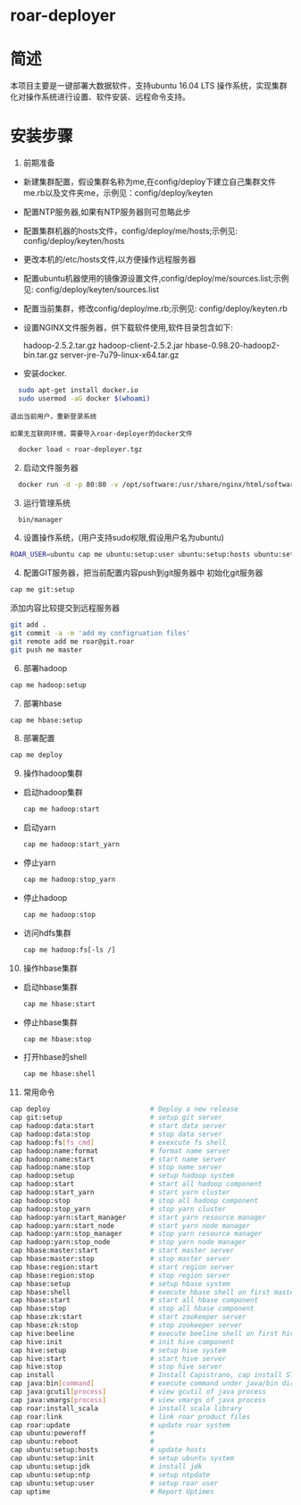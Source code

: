 # roar-deployer


简述
=========
本项目主要是一键部署大数据软件，支持ubuntu 16.04 LTS 操作系统，实现集群化对操作系统进行设置、软件安装、远程命令支持。


安装步骤
=========
1. 前期准备

  * 新建集群配置，假设集群名称为me,在config/deploy下建立自己集群文件me.rb以及文件夹me，示例见：config/deploy/keyten
  * 配置NTP服务器,如果有NTP服务器则可忽略此步
  * 配置集群机器的hosts文件，config/deploy/me/hosts;示例见: config/deploy/keyten/hosts
  * 更改本机的/etc/hosts文件,以方便操作远程服务器
  * 配置ubuntu机器使用的镜像源设置文件,config/deploy/me/sources.list;示例见: config/deploy/keyten/sources.list
  * 配置当前集群，修改config/deploy/me.rb;示例见: config/deploy/keyten.rb 
  * 设置NGINX文件服务器，供下载软件使用,软件目录包含如下:

    hadoop-2.5.2.tar.gz hadoop-client-2.5.2.jar hbase-0.98.20-hadoop2-bin.tar.gz server-jre-7u79-linux-x64.tar.gz
  * 安装docker.

  ```sh
    sudo apt-get install docker.io
    sudo usermod -aG docker $(whoami)
  ```

    退出当前用户，重新登录系统

    如果无互联网环境，需要导入roar-deployer的docker文件

  ```sh
    docker load < roar-deployer.tgz
  ```


2. 启动文件服务器

  ```sh
    docker run -d -p 80:80 -v /opt/software:/usr/share/nginx/html/software --name file.roar jcai/roar-deployer:file
  ```

3. 运行管理系统
  
  ```sh
    bin/manager
  ```
  

4. 设置操作系统，(用户支持sudo权限,假设用户名为ubuntu)
  ```sh
  ROAR_USER=ubuntu cap me ubuntu:setup:user ubuntu:setup:hosts ubuntu:setup:init ubuntu:setup:ntp ubuntu:setup:jdk
  ```
  
4. 配置GIT服务器，把当前配置内容push到git服务器中
   初始化git服务器
  ```sh
  cap me git:setup
  ```
  添加内容比较提交到远程服务器
  ```sh
  git add .
  git commit -a -m 'add my configruation files'
  git remote add me roar@git.roar
  git push me master
  ```

6. 部署hadoop
  ```sh
  cap me hadoop:setup
  ```
  
7. 部署hbase
  ```sh
  cap me hbase:setup
  ```
8. 部署配置
  ```sh
  cap me deploy
  ```
  
9. 操作hadoop集群
 
 * 启动hadoop集群
   
   ```sh
   cap me hadoop:start
   ```
 * 启动yarn
   
   ```sh
   cap me hadoop:start_yarn
   ```
 * 停止yarn
   
   ```sh
   cap me hadoop:stop_yarn
   ```
 * 停止hadoop
   
   ```sh
   cap me hadoop:stop
   ```
 * 访问hdfs集群
   
   ```sh
   cap me hadoop:fs[-ls /]
   ```
10. 操作hbase集群
  
 * 启动hbase集群
  
   ```sh
   cap me hbase:start
   ```
 * 停止hbase集群
  
   ```sh
   cap me hbase:stop
   ```
 * 打开hbase的shell
   
   ```sh
   cap me hbase:shell
   ```
11. 常用命令
  
  ```sh
  cap deploy                         # Deploy a new release
  cap git:setup                      # setup git server
  cap hadoop:data:start              # start data server
  cap hadoop:data:stop               # stop data server
  cap hadoop:fs[fs_cmd]              # exexcute fs shell
  cap hadoop:name:format             # format name server
  cap hadoop:name:start              # start name server
  cap hadoop:name:stop               # stop name server
  cap hadoop:setup                   # setup hadoop system
  cap hadoop:start                   # start all hadoop component
  cap hadoop:start_yarn              # start yarn cluster
  cap hadoop:stop                    # stop all hadoop component
  cap hadoop:stop_yarn               # stop yarn cluster
  cap hadoop:yarn:start_manager      # start yarn resource manager
  cap hadoop:yarn:start_node         # start yarn node manager
  cap hadoop:yarn:stop_manager       # stop yarn resource manager
  cap hadoop:yarn:stop_node          # stop yarn node manager
  cap hbase:master:start             # start master server
  cap hbase:master:stop              # stop master server
  cap hbase:region:start             # start region server
  cap hbase:region:stop              # stop region server
  cap hbase:setup                    # setup hbase system
  cap hbase:shell                    # execute hbase shell on first master server
  cap hbase:start                    # start all hbase component
  cap hbase:stop                     # stop all hbase component
  cap hbase:zk:start                 # start zookeeper server
  cap hbase:zk:stop                  # stop zookeeper server
  cap hive:beeline                   # execute beeline shell on first hive
  cap hive:init                      # init hive component
  cap hive:setup                     # setup hive system
  cap hive:start                     # start hive server
  cap hive:stop                      # stop hive server
  cap install                        # Install Capistrano, cap install STAGES=staging,production
  cap java:bin[command]              # execute command under java/bin directory
  cap java:gcutil[process]           # view gcutil of java process
  cap java:vmargs[process]           # view vmargs of java process
  cap roar:install_scala             # install scala library
  cap roar:link                      # link roar product files
  cap roar:update                    # update roar system
  cap ubuntu:poweroff                #
  cap ubuntu:reboot                  #
  cap ubuntu:setup:hosts             # update hosts
  cap ubuntu:setup:init              # setup ubuntu system
  cap ubuntu:setup:jdk               # install jdk
  cap ubuntu:setup:ntp               # setup ntpdate
  cap ubuntu:setup:user              # setup roar user
  cap uptime                         # Report Uptimes
  ```


